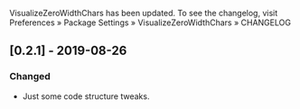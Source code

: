 VisualizeZeroWidthChars has been updated. To see the changelog, visit
Preferences » Package Settings » VisualizeZeroWidthChars » CHANGELOG


## [0.2.1] - 2019-08-26

### Changed
- Just some code structure tweaks.
